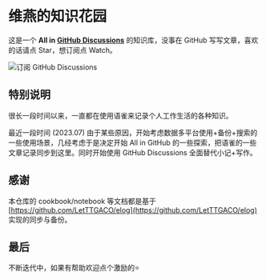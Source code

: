 # 维燕的知识花园

这是一个 **All in [GitHub Discussions](https://github.com/shenweiyan/Knowledge-Garden/discussions)** 的知识库，没事在 GitHub 写写文章，喜欢的话请点 Star，想订阅点 Watch。

![订阅 GitHub Discussions](https://shub.weiyan.tech/website/watch-github-discussions.png)

## 特别说明

很长一段时间以来，一直都在使用语雀来记录个人工作生活的各种知识。

最近一段时间 (2023.07) 由于某些原因，开始考虑数据多平台使用+备份+搜索的一些使用场景，几经考虑于是决定开始 All in GitHub 的一些探索，把语雀的一些文章记录同步到这里。同时开始使用 GitHub Discussions 全面替代小记+写作。

## 感谢

本仓库的 cookbook/notebook 等文档都是基于 [https://github.com/LetTTGACO/elog](https://github.com/LetTTGACO/elog) 实现的同步与备份。

## 最后
不断迭代中，如果有帮助欢迎点个激励的⭐️
